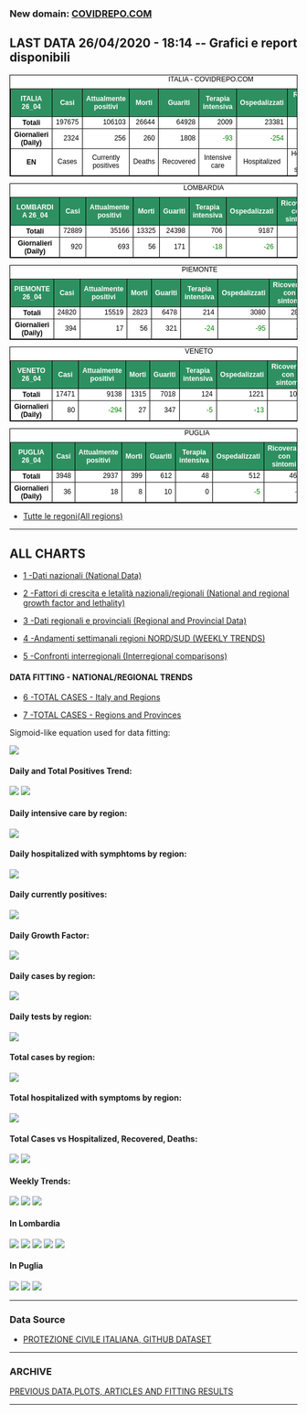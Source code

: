 <!-- start -->
### New domain: <a href="https://www.covidrepo.com/">COVIDREPO.COM</a>

## LAST DATA 26/04/2020 - 18:14 -- Grafici e report disponibili

<table style=" color:black; font-size:12; font-family:arial; text-align:center; " cellpadding="2.5" cellspacing="0" border="1" bordercolor="black" bgcolor="#FFFFFF">
<caption>ITALIA - COVIDREPO.COM</caption>
<tr style="color:#FFFFFF;background:#2E9061">
<th>ITALIA 26_04</th>
<th>Casi</th>
<th>Attualmente positivi</th>
<th>Morti</th>
<th>Guariti</th>
<th>Terapia intensiva</th>
<th>Ospedalizzati</th>
<th>Ricoverati con sintomi</th>
<th>Isolamento domiciliare</th>
<th>Tamponi</th>
</tr>
<tr>
<th>Totali</th>
<td align="right"> 197675</td>
<td align="right"> 106103</td>
<td align="right"> 26644</td>
<td align="right"> 64928</td>
<td align="right"> 2009</td>
<td align="right"> 23381</td>
<td align="right"> 21372</td>
<td align="right"> 82722</td>
<td align="right"> 1757659</td>
</tr>
<tr>
<th>Giornalieri (Daily)</th>
<td align="right"> 2324</td>
<td align="right"> 256</td>
<td align="right"> 260</td>
<td align="right"> 1808</td>
<td align="right" style=" color:green; "> -93</td>
<td align="right" style=" color:green; "> -254</td>
<td align="right" style=" color:green; "> -161</td>
<td align="right"> 510</td>
<td align="right"> 49916</td>
</tr>
<tr>
<th>EN</th>
<td>Cases</td>
<td>Currently positives</td>
<td>Deaths</td>
<td>Recovered</td>
<td>Intensive care</td>
<td>Hospitalized</td>
<td>Hospitalized with symptoms</td>
<td>Home isolation</td>
<td>Tests</td>
</tr>
</table>

<table style=" color:black; font-size:12; font-family:arial; text-align:center; " cellpadding="2.5" cellspacing="0" border="1" bordercolor="black" bgcolor="#FFFFFF">
<caption>LOMBARDIA</caption>
<tr style="color:#FFFFFF;background:#2E9061">
<th>LOMBARDIA 26_04</th>
<th>Casi</th>
<th>Attualmente positivi</th>
<th>Morti</th>
<th>Guariti</th>
<th>Terapia intensiva</th>
<th>Ospedalizzati</th>
<th>Ricoverati con sintomi</th>
<th>Isolamento domiciliare</th>
<th>Tamponi</th>
</tr>
<tr>
<th>Totali</th>
<td align="right"> 72889</td>
<td align="right"> 35166</td>
<td align="right"> 13325</td>
<td align="right"> 24398</td>
<td align="right"> 706</td>
<td align="right"> 9187</td>
<td align="right"> 8481</td>
<td align="right"> 25979</td>
<td align="right"> 337797</td>
</tr>
<tr>
<th>Giornalieri (Daily)</th>
<td align="right"> 920</td>
<td align="right"> 693</td>
<td align="right"> 56</td>
<td align="right"> 171</td>
<td align="right" style=" color:green; "> -18</td>
<td align="right" style=" color:green; "> -26</td>
<td align="right" style=" color:green; "> -8</td>
<td align="right"> 719</td>
<td align="right"> 10857</td>
</tr>
</table>

<table style=" color:black; font-size:12; font-family:arial; text-align:center; " cellpadding="2.5" cellspacing="0" border="1" bordercolor="black" bgcolor="#FFFFFF">
<caption>PIEMONTE</caption>
<tr style="color:#FFFFFF;background:#2E9061">
<th>PIEMONTE 26_04</th>
<th>Casi</th>
<th>Attualmente positivi</th>
<th>Morti</th>
<th>Guariti</th>
<th>Terapia intensiva</th>
<th>Ospedalizzati</th>
<th>Ricoverati con sintomi</th>
<th>Isolamento domiciliare</th>
<th>Tamponi</th>
</tr>
<tr>
<th>Totali</th>
<td align="right"> 24820</td>
<td align="right"> 15519</td>
<td align="right"> 2823</td>
<td align="right"> 6478</td>
<td align="right"> 214</td>
<td align="right"> 3080</td>
<td align="right"> 2866</td>
<td align="right"> 12439</td>
<td align="right"> 135142</td>
</tr>
<tr>
<th>Giornalieri (Daily)</th>
<td align="right"> 394</td>
<td align="right"> 17</td>
<td align="right"> 56</td>
<td align="right"> 321</td>
<td align="right" style=" color:green; "> -24</td>
<td align="right" style=" color:green; "> -95</td>
<td align="right" style=" color:green; "> -71</td>
<td align="right"> 112</td>
<td align="right"> 4035</td>
</tr>
</table>

<table style=" color:black; font-size:12; font-family:arial; text-align:center; " cellpadding="2.5" cellspacing="0" border="1" bordercolor="black" bgcolor="#FFFFFF">
<caption>VENETO</caption>
<tr style="color:#FFFFFF;background:#2E9061">
<th>VENETO 26_04</th>
<th>Casi</th>
<th>Attualmente positivi</th>
<th>Morti</th>
<th>Guariti</th>
<th>Terapia intensiva</th>
<th>Ospedalizzati</th>
<th>Ricoverati con sintomi</th>
<th>Isolamento domiciliare</th>
<th>Tamponi</th>
</tr>
<tr>
<th>Totali</th>
<td align="right"> 17471</td>
<td align="right"> 9138</td>
<td align="right"> 1315</td>
<td align="right"> 7018</td>
<td align="right"> 124</td>
<td align="right"> 1221</td>
<td align="right"> 1097</td>
<td align="right"> 7917</td>
<td align="right"> 316361</td>
</tr>
<tr>
<th>Giornalieri (Daily)</th>
<td align="right"> 80</td>
<td align="right" style=" color:green; "> -294</td>
<td align="right"> 27</td>
<td align="right"> 347</td>
<td align="right" style=" color:green; "> -5</td>
<td align="right" style=" color:green; "> -13</td>
<td align="right" style=" color:green; "> -8</td>
<td align="right" style=" color:green; "> -281</td>
<td align="right"> 9384</td>
</tr>
</table>

<table style=" color:black; font-size:12; font-family:arial; text-align:center; " cellpadding="2.5" cellspacing="0" border="1" bordercolor="black" bgcolor="#FFFFFF">
<caption>PUGLIA</caption>
<tr style="color:#FFFFFF;background:#2E9061">
<th>PUGLIA 26_04</th>
<th>Casi</th>
<th>Attualmente positivi</th>
<th>Morti</th>
<th>Guariti</th>
<th>Terapia intensiva</th>
<th>Ospedalizzati</th>
<th>Ricoverati con sintomi</th>
<th>Isolamento domiciliare</th>
<th>Tamponi</th>
</tr>
<tr>
<th>Totali</th>
<td align="right"> 3948</td>
<td align="right"> 2937</td>
<td align="right"> 399</td>
<td align="right"> 612</td>
<td align="right"> 48</td>
<td align="right"> 512</td>
<td align="right"> 464</td>
<td align="right"> 2425</td>
<td align="right"> 55992</td>
</tr>
<tr>
<th>Giornalieri (Daily)</th>
<td align="right"> 36</td>
<td align="right"> 18</td>
<td align="right"> 8</td>
<td align="right"> 10</td>
<td align="right"> 0</td>
<td align="right" style=" color:green; "> -5</td>
<td align="right" style=" color:green; "> -5</td>
<td align="right"> 23</td>
<td align="right"> 1364</td>
</tr>
</table>


- [Tutte le regoni(All regions)](/Tables/regionsTable_26_04.md)

---

## ALL CHARTS

- [1 -Dati nazionali (National Data)](/RUN_26_04/RUN0/RUN.html)

- [2 -Fattori di crescita e letalità nazionali/regionali (National and regional growth factor and lethality)](/RUN_26_04/RUN6/RUN.html)

- [3 -Dati regionali e provinciali (Regional and Provincial Data)](/RUN_26_04/RUN2/RUN.html)

- [4 -Andamenti settimanali regioni NORD/SUD (WEEKLY TRENDS)](/RUN_26_04/RUN5/RUN.html)

- [5 -Confronti interregionali (Interregional comparisons)](/RUN_26_04/RUN4/RUN.html)

#### DATA FITTING - NATIONAL/REGIONAL TRENDS

- [6 -TOTAL CASES - Italy and Regions](/RUN_26_04/RUN1/RUN.html)

- [7 -TOTAL CASES - Regions and Provinces](/RUN_26_04/RUN13/RUN.html)

Sigmoid-like equation used for data fitting:

<img src="http://latex.codecogs.com/svg.latex?Sig = \frac{a}{e^{b(x+c)} + a1e^{b1(x+c1)} - d}" border="0"/>

#### Daily and Total Positives Trend:
<img src="https://marcelchiarello.github.io/showdata/RUN_26_04/RUN1/RUN_DATA_FIT_TOTAL_CASES_ITALY_REGIONS_01.png">
<img src="https://marcelchiarello.github.io/showdata/RUN_26_04/RUN1/RUN_DATA_FIT_TOTAL_CASES_ITALY_REGIONS_02.png">

#### Daily intensive care by region:
<img src="https://marcelchiarello.github.io/showdata/RUN_26_04/RUN4/RUN_INTEREGION_13.png">

#### Daily hospitalized with symphtoms by region:
<img src="https://marcelchiarello.github.io/showdata/RUN_26_04/RUN4/RUN_INTEREGION_14.png">

#### Daily currently positives:
<img src="https://marcelchiarello.github.io/showdata/RUN_26_04/RUN4/RUN_INTEREGION_15.png">

#### Daily Growth Factor:
<img src="https://marcelchiarello.github.io/showdata/RUN_26_04/RUN6/RUN_FACTORS_01.png">

#### Daily cases by region:
<img src="https://marcelchiarello.github.io/showdata/RUN_26_04/RUN4/RUN_INTEREGION_11.png">

#### Daily tests by region:
<img src="https://marcelchiarello.github.io/showdata/RUN_26_04/RUN4/RUN_INTEREGION_12.png">

#### Total cases by region:
<img src="https://marcelchiarello.github.io/showdata/RUN_26_04/RUN4/RUN_INTEREGION_01.png">

#### Total hospitalized with symptoms by region:
<img src="https://marcelchiarello.github.io/showdata/RUN_26_04/RUN4/RUN_INTEREGION_05.png">

#### Total Cases vs Hospitalized, Recovered, Deaths:
<img src="https://marcelchiarello.github.io/showdata/RUN_26_04/RUN0/RUN_DATA_ITALIA_01.png">


<img src="https://marcelchiarello.github.io/showdata/RUN_26_04/RUN0/RUN_DATA_ITALIA_04.png">

#### Weekly Trends:
<img src="https://marcelchiarello.github.io/showdata/RUN_26_04/RUN5/RUN_NEWTRENDS_01.png">
<img src="https://marcelchiarello.github.io/showdata/RUN_26_04/RUN5/RUN_NEWTRENDS_02.png">
<img src="https://marcelchiarello.github.io/showdata/RUN_26_04/RUN5/RUN_NEWTRENDS_03.png">


#### In Lombardia
<img src="https://marcelchiarello.github.io/showdata/RUN_26_04/RUN2/RUN_DATA_PROVINCE_08.png">
<img src="https://marcelchiarello.github.io/showdata/RUN_26_04/RUN1/RUN_DATA_FIT_TOTAL_CASES_ITALY_REGIONS_05.png">
<img src="https://marcelchiarello.github.io/showdata/RUN_26_04/RUN1/RUN_DATA_FIT_TOTAL_CASES_ITALY_REGIONS_06.png">
<img src="https://marcelchiarello.github.io/showdata/RUN_26_04/RUN13/RUN_DATA_FIT_TOTAL_CASES_PROVINCES_18.png">
<img src="https://marcelchiarello.github.io/showdata/RUN_26_04/RUN13/RUN_DATA_FIT_TOTAL_CASES_PROVINCES_20.png">

#### In Puglia
<img src="https://marcelchiarello.github.io/showdata/RUN_26_04/RUN2/RUN_DATA_PROVINCE_01.png">
<img src="https://marcelchiarello.github.io/showdata/RUN_26_04/RUN1/RUN_DATA_FIT_TOTAL_CASES_ITALY_REGIONS_03.png">
<img src="https://marcelchiarello.github.io/showdata/RUN_26_04/RUN1/RUN_DATA_FIT_TOTAL_CASES_ITALY_REGIONS_04.png">

---

### Data Source

- [PROTEZIONE CIVILE ITALIANA, GITHUB DATASET](https://github.com/pcm-dpc/COVID-19)

---

### ARCHIVE
[PREVIOUS DATA,PLOTS, ARTICLES AND FITTING RESULTS](/archive.md)

---
